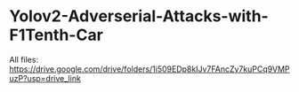 # Yolov2-Adverserial-Attacks-with-F1Tenth-Car


All files: https://drive.google.com/drive/folders/1i509EDp8kIJv7FAncZy7kuPCq9VMPuzP?usp=drive_link
